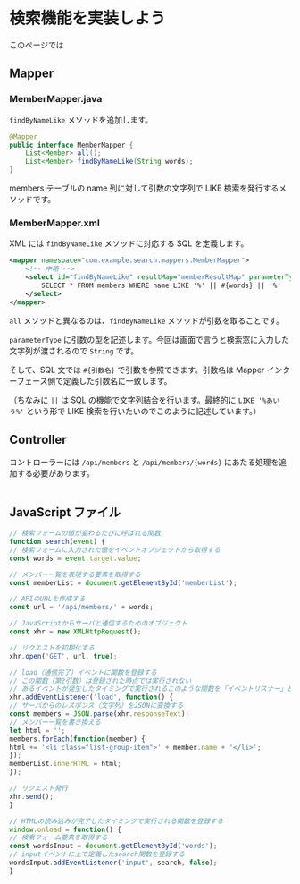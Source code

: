 # 検索機能を実装しよう

このページでは

## Mapper

### MemberMapper.java

```findByNameLike``` メソッドを追加します。

```java
@Mapper
public interface MemberMapper {
    List<Member> all();
    List<Member> findByNameLike(String words);
}
```

members テーブルの name 列に対して引数の文字列で LIKE 検索を発行するメソッドです。

### MemberMapper.xml

XML には ```findByNameLike``` メソッドに対応する SQL を定義します。

```xml
<mapper namespace="com.example.search.mappers.MemberMapper">
    <!-- 中略 -->
    <select id="findByNameLike" resultMap="memberResultMap" parameterType="String">
        SELECT * FROM members WHERE name LIKE '%' || #{words} || '%'
    </select>
</mapper>
```

```all``` メソッドと異なるのは、```findByNameLike``` メソッドが引数を取ることです。

```parameterType``` に引数の型を記述します。今回は画面で言うと検索窓に入力した文字列が渡されるので ```String``` です。

そして、SQL 文では ```#{引数名}``` で引数を参照できます。引数名は Mapper インターフェース側で定義した引数名に一致します。

（ちなみに ```||``` は SQL の機能で文字列結合を行います。最終的に ```LIKE '%あいう%'``` という形で LIKE 検索を行いたいのでこのように記述しています。）

## Controller

コントローラーには ```/api/members``` と ```/api/members/{words}``` にあたる処理を追加する必要があります。

```java

```

## JavaScript ファイル

```js
// 検索フォームの値が変わるたびに呼ばれる関数
function search(event) {
// 検索フォームに入力された値をイベントオブジェクトから取得する
const words = event.target.value;

// メンバー一覧を表現する要素を取得する
const memberList = document.getElementById('memberList');

// APIのURLを作成する
const url = '/api/members/' + words;

// JavaScriptからサーバと通信するためのオブジェクト
const xhr = new XMLHttpRequest();

// リクエストを初期化する
xhr.open('GET', url, true);

// load（通信完了）イベントに関数を登録する
// この関数（第2引数）は登録された時点では実行されない
// あるイベントが発生したタイミングで実行されるこのような関数を「イベントリスナー」と呼ぶ
xhr.addEventListener('load', function() {
// サーバからのレスポンス（文字列）をJSONに変換する
const members = JSON.parse(xhr.responseText);
// メンバー一覧を書き換える
let html = '';
members.forEach(function(member) {
html += '<li class="list-group-item">' + member.name + '</li>';
});
memberList.innerHTML = html;
});

// リクエスト発行
xhr.send();
}

// HTMLの読み込みが完了したタイミングで実行される関数を登録する
window.onload = function() {
// 検索フォーム要素を取得する
const wordsInput = document.getElementById('words');
// inputイベントに上で定義したsearch関数を登録する
wordsInput.addEventListener('input', search, false);
}
```

